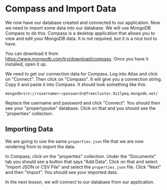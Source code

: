 # Compass and Import Data

We now have our database created and connected to our application. Now we need to import some data into our database. We will use MongoDB Compass to do this. Compass is a desktop application that allows you to view and edit your MongoDB data. It is not required, but it is a nice tool to have.

You can download it from https://www.mongodb.com/try/download/compass. Once you have it installed, open it up.

We need to get our connection data for Compass. Log into Atlas and click on "Connect". Then click on "Compass". It will give you a connection string. Copy it and paste it into Compass. It should look something like this:

```
mongodb+srv://<username>:<password>@freecluster.9z1lpeq.mongodb.net/
```

Replace the username and password and click "Connect". You should then see your "propertypulse" database. Click on that and you should see the "properties" collection.

## Importing Data

We are going to use the same `properties.json` file that we are now rendering from to import the data.

In Compass, click on the "properties" collection. Under the "Documents" tab you should see a button that says "Add Data". Click on that and select "Import JSON or CSV File" and select the `properties.json` file. Click "Next" and then "Import". You should see your imported data.

In the next lesson, we will connect to our database from our application.

